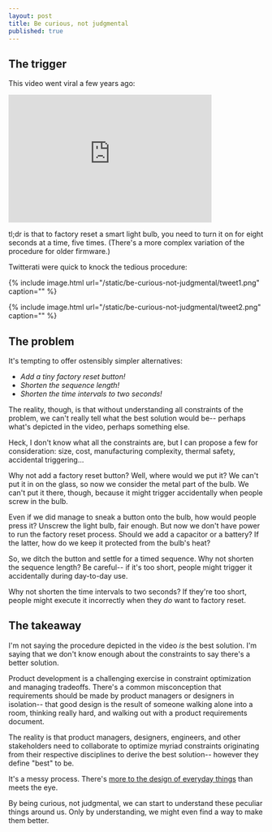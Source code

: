 ```yaml
---
layout: post
title: Be curious, not judgmental
published: true
---
```


## The trigger

This video went viral a few years ago:

<iframe width="400" height="252" src="https://www.youtube.com/embed/1BB6wj6RyKo" title="YouTube video player" frameborder="0" allow="accelerometer; autoplay; clipboard-write; encrypted-media; gyroscope; picture-in-picture" allowfullscreen></iframe>

tl;dr is that to factory reset a smart light bulb, you need to turn it on for eight seconds at a time, five times. (There's a more complex variation of the procedure for older firmware.)

Twitterati were quick to knock the tedious procedure:

{% include image.html url="/static/be-curious-not-judgmental/tweet1.png" caption="" %}

{% include image.html url="/static/be-curious-not-judgmental/tweet2.png" caption="" %}

## The problem

It's tempting to offer ostensibly simpler alternatives:
- _Add a tiny factory reset button!_
- _Shorten the sequence length!_
- _Shorten the time intervals to two seconds!_

The reality, though, is that without understanding all constraints of the problem, we can't really tell what the best solution would be-- perhaps what's depicted in the video, perhaps something else.

Heck, I don't know what all the constraints are, but I can propose a few for consideration: size, cost, manufacturing complexity, thermal safety, accidental triggering...

Why not add a factory reset button? Well, where would we put it? We can't put it in on the glass, so now we consider the metal part of the bulb. We can't put it there, though, because it might trigger accidentally when people screw in the bulb. 

Even if we did manage to sneak a button onto the bulb, how would people press it? Unscrew the light bulb, fair enough. But now we don't have power to run the factory reset process. Should we add a capacitor or a battery? If the latter, how do we keep it protected from the bulb's heat?

So, we ditch the button and settle for a timed sequence. Why not shorten the sequence length? Be careful-- if it's too short, people might trigger it accidentally during day-to-day use.

Why not shorten the time intervals to two seconds? If they're too short, people might execute it incorrectly when they _do_ want to factory reset.

## The takeaway

I'm not saying the procedure depicted in the video _is_ the best solution. I'm saying that we don't know enough about the constraints to say there's a better solution.

Product development is a challenging exercise in constraint optimization and managing tradeoffs. There's a common misconception that requirements should be made by product managers or designers in isolation-- that good design is the result of someone walking alone into a room, thinking really hard, and walking out with a product requirements document.

The reality is that product managers, designers, engineers, and other stakeholders need to collaborate to optimize myriad constraints originating from their respective disciplines to derive the best solution-- however they define "best" to be.

It's a messy process. There's [more to the design of everyday things](https://xkcd.com/1741/) than meets the eye.

By being curious, not judgmental, we can start to understand these peculiar things around us. Only by understanding, we might even find a way to make them better.